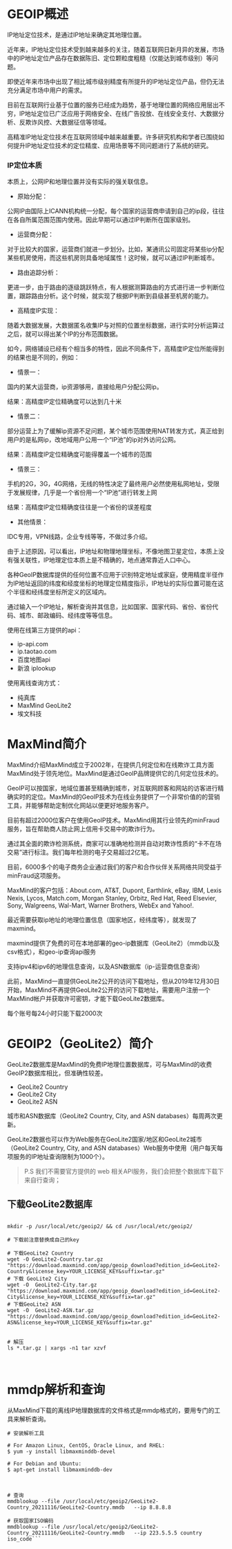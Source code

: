 # GEOIP概述

IP地址定位技术，是通过IP地址来确定其地理位置。


近年来，IP地址定位技术受到越来越多的关注，随着互联网日新月异的发展，市场中的IP地址定位产品存在数据陈旧、定位颗粒度粗糙（仅能达到城市级别）等问题。

即使近年来市场中出现了相比城市级别精度有所提升的IP地址定位产品，但仍无法充分满足市场中用户的需求。

目前在互联网行业基于位置的服务已经成为趋势，基于地理位置的网络应用层出不穷，IP地址定位已广泛应用于网络安全、在线广告投放、在线安全支付、大数据分析、反欺诈风控、大数据征信等领域。

高精准IP地址定位技术在互联网领域中越来越重要。许多研究机构和学者已围绕如何提升IP地址定位技术的定位精度、应用场景等不同问题进行了系统的研究。

### IP定位本质

本质上，公网IP和地理位置并没有实际的强关联信息。

- 原始分配：

公网IP由国际上ICANN机构统一分配，每个国家的运营商申请到自己的ip段，往往在各自所属范围范围内使用。因此早期可以通过IP判断所在国家级别。

- 运营商分配：

对于比较大的国家，运营商们就进一步划分。比如，某通讯公司固定将某些ip分配某些机房使用，而这些机房则具备地域属性！这时候，就可以通过IP判断城市。

- 路由追踪分析：

更进一步，由于路由的逐级跳跃特点，有人根据测算路由的方式进行进一步判断位置，跟踪路由分析。这个时候，就实现了根据IP判断到县级甚至机房的能力。

- 高精度IP实现：

随着大数据发展，大数据匿名收集IP与对照的位置坐标数据，进行实时分析运算过之后，就可以得出某个IP的分布范围数据。


如今，网络铺设已经有个相当多的特性，因此不同条件下，高精度IP定位所能得到的结果也是不同的，例如：

- 情景一：

国内的某大运营商，ip资源够用，直接给用户分配公网ip。

结果：高精度IP定位精确度可以达到几十米

- 情景二：

部分运营上为了缓解ip资源不足问题，某个城市范围使用NAT转发方式，真正给到用户的是私网ip，改地域用户公用一个“IP池”的ip对外访问公网。

结果：高精度IP定位精确度可能得覆盖一个城市的范围

- 情景三：

手机的2G，3G，4G网络，无线的特性决定了最终用户必然使用私网地址，受限于发展规律，几乎是一个省份用一个“IP池”进行转发上网

结果：高精度IP定位精确度往往是一个省份的误差程度

- 其他情景：

IDC专用，VPN线路，企业专线等等，不做过多介绍。


由于上述原因，可以看出，IP地址和物理地理坐标，不像地图卫星定位，本质上没有强关联性，IP地理定位本质上是不精确的，地点通常靠近人口中心。

各种GeoIP数据库提供的任何位置不应用于识别特定地址或家庭，使用精度半径作为IP地址返回的纬度和经度坐标的地理定位精度指示，IP地址的实际位置可能在这个半径和经纬度坐标所定义的区域内。



通过输入一个IP地址，解析查询并其信息，比如国家、国家代码、省份、省份代码、城市、邮政编码、经纬度等等信息。

使用在线第三方提供的api：

- ip-api.com
- ip.taotao.com
- 百度地图api
- 新浪 iplookup

使用离线查询方式：
- 纯真库
- MaxMind GeoLite2
- 埃文科技





# MaxMind简介

MaxMind介绍MaxMind成立于2002年，在提供几何定位和在线欺诈工具方面MaxMind处于领先地位。MaxMind是通过GeoIP品牌提供它的几何定位技术的。

GeoIP可以按国家，地域位置甚至精确到城市，对互联网顾客和网站的访客进行精确实时的定位。MaxMind的GeoIP技术为在线业务提供了一个非常价值的的营销工具，并能够帮助定制优化网站以便更好地服务客户。

目前有超过2000位客户在使用GeoIP技术。MaxMind用其行业领先的minFraud服务，旨在帮助商人防止网上信用卡交易中的欺诈行为。

通过其全面的欺诈检测系统，商家可以准确地检测并自动对欺诈性质的“卡不在场交易”进行标注。我们每年检测的电子交易超过2亿笔。

目前，6000多个的电子商务企业通过我们的客户和合作伙伴关系网络共同受益于minFraud这项服务。

MaxMind的客户包括：About.com, AT&T, Dupont, Earthlink, eBay, IBM, Lexis Nexis, Lycos, Match.com, Morgan Stanley, Orbitz, Red Hat, Reed Elsevier, Sony, Walgreens, Wal-Mart, Warner Brothers, WebEx and Yahoo!.

最近需要获取ip地址的地理位置信息（国家地区，经纬度等），就发现了maxmind。

maxmind提供了免费的可在本地部署的geo-ip数据库（GeoLite2）（mmdb以及csv格式），和geo-ip查询api服务

支持ipv4和ipv6的地理信息查询，以及ASN数据库（ip-运营商信息查询）

此前，MaxMind一直提供GeoLite2公开的访问下载地址，但从2019年12月30日开始，MaxMind不再提供GeoLite2公开的访问下载地址，需要用户注册一个MaxMind帐户并获取许可密钥，才能下载GeoLite2数据库。

每个账号每24小时只能下载2000次



 # GEOIP2（GeoLite2）简介
 
 
 
 
 GeoLite2数据库是MaxMind的免费IP地理位置数据库，可与MaxMind的收费GeoIP2数据库相比，但准确性较差。 
 
 - GeoLite2 Country  
 - GeoLite2 City
 - GeoLite2 ASN

 
 城市和ASN数据库（GeoLite2 Country, City, and ASN databases）每周两次更新。 
 
 GeoLite2数据也可以作为Web服务在GeoLite2国家/地区和GeoLite2城市（GeoLite2 Country, City, and ASN databases）Web服务中使用（用户每天每项服务的IP地址查询限制为1000个）。
 
 > 
 
 > P.S 我们不需要官方提供的 web 相关API服务，我们会把整个数据库下载下来自行查询；



## 下载GeoLite2数据库

```shell

mkdir -p /usr/local/etc/geoip2/ && cd /usr/local/etc/geoip2/

# 下载前注意替换成自己的key

# 下载GeoLite2 Country 
wget -O GeoLite2-Country.tar.gz "https://download.maxmind.com/app/geoip_download?edition_id=GeoLite2-Country&license_key=YOUR_LICENSE_KEY&suffix=tar.gz"
# 下载 GeoLite2 City
wget -O  GeoLite2-City.tar.gz "https://download.maxmind.com/app/geoip_download?edition_id=GeoLite2-City&license_key=YOUR_LICENSE_KEY&suffix=tar.gz"
# 下载GeoLite2 ASN
wget -O  GeoLite2-ASN.tar.gz "https://download.maxmind.com/app/geoip_download?edition_id=GeoLite2-ASN&license_key=YOUR_LICENSE_KEY&suffix=tar.gz"


# 解压
ls *.tar.gz | xargs -n1 tar xzvf



```









# mmdp解析和查询

从MaxMind下载的离线IP地理数据库的文件格式是mmdp格式的，要用专门的工具来解析查询。

```shell
# 安装解析工具

# For Amazon Linux, CentOS, Oracle Linux, and RHEL:
$ yum -y install libmaxminddb-devel

# For Debian and Ubuntu:
$ apt-get install libmaxminddb-dev



# 查询
mmdblookup --file /usr/local/etc/geoip2/GeoLite2-Country_20211116/GeoLite2-Country.mmdb   --ip 8.8.8.8

# 获取国家ISO编码
mmdblookup --file /usr/local/etc/geoip2/GeoLite2-Country_20211116/GeoLite2-Country.mmdb   --ip 223.5.5.5 country  iso_code```

